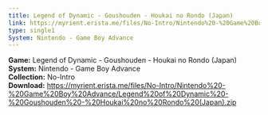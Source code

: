 ```yaml
---
title: Legend of Dynamic - Goushouden - Houkai no Rondo (Japan)
link: https://myrient.erista.me/files/No-Intro/Nintendo%20-%20Game%20Boy%20Advance/Legend%20of%20Dynamic%20-%20Goushouden%20-%20Houkai%20no%20Rondo%20(Japan).zip
type: single1
System: Nintendo - Game Boy Advance
---
```

<b>Game:</b> Legend of Dynamic - Goushouden - Houkai no Rondo (Japan)<br>
<b>System:</b> Nintendo - Game Boy Advance<br>
<b>Collection:</b> No-Intro<br>
<b>Download:</b> https://myrient.erista.me/files/No-Intro/Nintendo%20-%20Game%20Boy%20Advance/Legend%20of%20Dynamic%20-%20Goushouden%20-%20Houkai%20no%20Rondo%20(Japan).zip